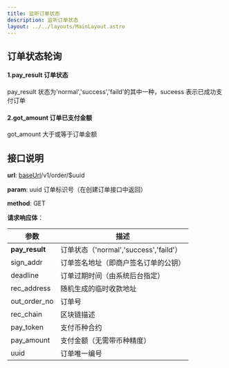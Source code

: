 ```yaml
---
title: 监听订单状态
description: 监听订单状态
layout: ../../layouts/MainLayout.astro
---
```


## 订单状态轮询

#### 1.pay_result 订单状态

pay_result 状态为'normal','success','faild'的其中一种，suceess 表示已成功支付订单

#### 2.got_amount 订单已支付金额

got_amount 大于或等于订单金额

## 接口说明

**url**: [baseUrl](/zh-CN/config)/v1/order/$uuid

**param**: uuid 订单标识号（在创建订单接口中返回）

**method**: GET

**请求响应体**：

| 参数           | 描述                                   |
| -------------- | -------------------------------------- |
| **pay_result** | 订单状态（'normal','success','faild'） |
| sign_addr      | 订单签名地址（即商户签名订单的公钥）   |
| deadline       | 订单过期时间（由系统后台指定）         |
| rec_address    | 随机生成的临时收款地址                 |
| out_order_no   | 订单号                                 |
| rec_chain      | 区块链描述                             |
| pay_token      | 支付币种合约                           |
| pay_amount     | 支付金额（无需带币种精度）             |
| uuid           | 订单唯一编号                           |
